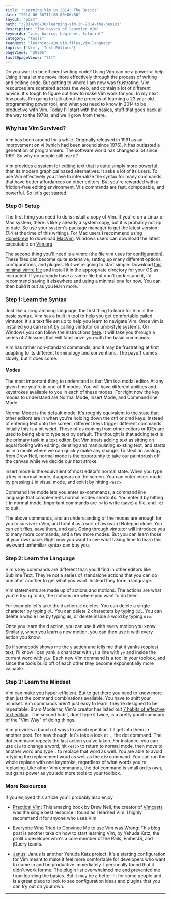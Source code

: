 ```yaml
---
title: "Learning Vim in 2014: The Basics"
date: "2014-06-30T11:28:00+00:00"
layout: "post"
path: "/2014/06/30/learning-vim-in-2014-the-basics"
description: "The basics of learning Vim"
keywords: "vim, basics, beginner, tutorial"
category: "tools"
readNext: "learning-vim,vim-files,vim-language"
topics: ['Vim', 'Text Editors']
pageViews: "20805"
last30pageViews: "211"
---
```


Do you want to be efficient writing code?  Using Vim can be a powerful help.  Using it has let me move more effectively through the process of writing and editing code.  But getting to where I am now was frustrating. Vim resources are scattered across the web, and contain a lot of different advice.  It's tough to figure out how to make Vim work for you.  In my next few posts, I'm going to talk about the process of learning a 23 year old programming power tool, and what you need to know in 2014 to be productive with Vim.  Today I'll start with the basics, stuff that goes back all the way to the 1970s, and we'll grow from there.

### Why has Vim Survived?

Vim has been around for a while.  Originally released in 1991 as an improvement on vi (which had been around since 1976), it has outlasted a generation of programmers. The software world has changed a lot since 1991.  So why do people still use it?  

Vim provides a system for editing text that is quite simply more powerful than its modern graphical based alternatives.  It asks a lot of its users. To use Vim effectively you have to internalize the syntax for many commands that have better affordances on other editors.  But you're rewarded with a friction-free editing environment.  Vi's commands are fast, composable, and powerful. So let's get started.

### Step 0: Setup

The first thing you need to do is install a copy of Vim. If you're on a Linux or Mac system, there is likely already a system copy, but it is probably not up to date.  So use your system's package manager to get the latest version (7.4 at the time of this writing).  For Mac users I recommend using [Homebrew][homebrew] to download [MacVim][macvim]. Windows users can download the latest executable on [Vim.org][vimdownload].

The second thing you'll need is a vimrc (the file vim uses for configuration).  These files can become quite extensive, setting up many different options, configurations, and plugins.  But we're going to start simple.  Download [this minimal vimrc file][minrc] and install it in the appropriate directory for your OS as instructed.  If you already have a .vimrc file but don't understand it, I'd recommend saving it elsewhere and using a minimal one for now. You can then build it out as you learn more.  

### Step 1: Learn the Syntax

Just like a programming language, the first thing to learn for Vim is the basic syntax.  Vim has a built in tool to help you get comfortable called vimtutor.  It's a text file set up to help you learn to navigate Vim. Once vim is installed you can run it by calling vimtutor on unix-style systems.  On Windows you can follow the instructions [here][wintutor]. It will take you through a series of 7 lessons that will familiarize you with the basic commands.

Vim has rather non-standard commands, and it may be frustrating at first adapting to its different terminology and conventions.  The payoff comes slowly, but it does come.

#### Modes

The most important thing to understand is that Vim is a modal editor.  At any given time you're in one of 6 modes.  You will have different abilities and keystrokes available to you in each of these modes.  For right now the key modes to understand are Normal Mode, Insert Mode, and Command line Mode.

Normal Mode is the default mode.  It's roughly equivalent to the state that other editors are in when you're holding down the ctrl or cmd keys.  Instead of entering text onto the screen, different keys trigger different commands.  Initially this is a bit weird.  Those of us coming from other editors or IDEs are used to being able to type text by default.  The thought is that adding text is the primary task in a text editor.  But Vim treats adding text as sitting on equal footing with editing, deleting and manipulating existing text, and starts us in a mode where we can quickly make any change. To steal an analogy from Drew Neil, normal mode is the opportunity to take our paintbrush off the canvas while we decide our next stroke.  

Insert mode is the equivalent of most editor's normal state.  When you type a key in normal mode, it appears on the screen. You can enter insert mode by pressing `i` in visual mode, and exit it by hitting `<esc>`.

Command line mode lets you enter ex-commands, a command line language that complements normal modes shortcuts.  You enter it by hitting `:` in normal mode.  Important commands are `:w` to write (save) a file, and `:q!` to quit.

The above commands, and an understanding of the modes are enough for you to survive in Vim, and treat it as a sort of awkward Notepad clone.  You can edit files, save them, and quit.  Going through vimtutor will introduce you to many more commands, and a few more modes.  But you can learn those at your own pace.  Right now you want to see what taking time to learn this awkward unfamiliar syntax can buy you.

### Step 2: Learn the Language

Vim's key commands are different than you'll find in other editors like Sublime Text.  They're not a series of standalone actions that you can do one after another to get what you want.  Instead they form a language.  

Vim statements are made up of actions and motions.  The actions are what you're trying to do, the motions are where you want to do them.

For example let's take the `d` action. `d` deletes. You can delete a single character by typing `dl`.  You can delete 2 characters by typing `d2l`. You can delete a whole line by typing `dd`, or delete inside a word by typing `diw`.

Once you learn the d action, you can use it with every motion you know. Similarly, when you learn a new motion, you can then use it with every action you know.

So if somebody shows me the `y` action and tells me that it yanks (copies) text, I'll know I can yank a character with `yl` a line with `yy` and inside the current word with `yiw`.  Each new Vim command is a tool in your toolbox, and since the tools build off of each other they become exponentially more valuable.

### Step 3: Learn the Mindset

Vim can make you hyper-efficient.  But to get there you need to know more than just the command combinations available.  You have to shift your mindset.  Vim commands aren't just easy to learn, they're designed to be repeatable.  Bram Moolenar, Vim's creator has listed out [7 habits of effective text editing][7habits].  The second habit, don't type it twice, is a pretty good summary of the "Vim Way" of doing things.

Vim provides a bunch of ways to avoid repetition.  I'll get into them in another post. For now though, let's take a look at `.`, the dot command.  The dot command repeats the last action you've taken. For instance, you can use `ciw` to change a word, hit `<esc>` to return to normal mode, then move to another word and type `.` to replace that word as well.  You are able to avoid retyping the replacement word as well as the `ciw` command. You can run the whole replace with one keystroke, regardless of what words you're replacing.  Like other Vim commands, the dot command is small on its own, but gains power as you add more tools to your toolbox.

### More Resources


If you enjoyed this article you'll probably also enjoy

- <a href="http://www.amazon.com/gp/product/1934356980/ref=as_li_tl?ie=UTF8&camp=1789&creative=390957&creativeASIN=1934356980&linkCode=as2&tag=benmccormicko-20&linkId=FE3JFKHYVRYCUOVS">Practical Vim</a><img src="http://ir-na.amazon-adsystem.com/e/ir?t=benmccormicko-20&l=as2&o=1&a=1934356980" width="1" height="1" border="0" alt="" style="border:none !important; margin:0px !important;" />: This amazing book by Drew Neil, the creator of [Vimcasts][vimcasts] was the single best resource I found as I learned Vim.  I highly recommend it for anyone who uses Vim.

- [Everyone Who Tried to Convince Me to use Vim was Wrong][katzvim]: This blog post is another take on how to start learning Vim, by Yehuda Katz, the prolific developer who's a core member of the Rails, EmberJS, and jQuery teams.

- [Janus][janus]: Janus is another Yehuda Katz project.  It's a starting configuration for Vim meant to make it feel more comfortable for developers who want to come in and be productive immediately.  I personally found that it didn't work for me. The plugin list overwhelmed me and prevented me from learning the basics.  But it may be a better fit for some people and is a great place to look to see configuration ideas and plugins that you can try out on your own.



[homebrew]:http://brew.sh/
[macvim]: https://code.google.com/p/macvim/
[vimdownload]:http://www.vim.org/download.php
[minrc]: https://gist.github.com/benmccormick/4e4bc44d8135cfc43fc3
[wintutor]: http://superuser.com/questions/270938/how-to-run-vimtutor-on-windows
[7habits]: http://www.moolenaar.net/habits.html
[katzvim]: http://yehudakatz.com/2010/07/29/everyone-who-tried-to-convince-me-to-use-vim-was-wrong/
[janus]: https://github.com/carlhuda/janus
[vimcasts]:http://vimcasts.org/





---
